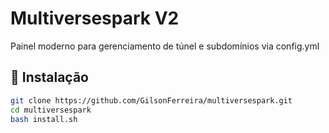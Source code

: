 # Multiversespark V2

Painel moderno para gerenciamento de túnel e subdomínios via config.yml

## 🔧 Instalação

```bash
git clone https://github.com/GilsonFerreira/multiversespark.git
cd multiversespark
bash install.sh
